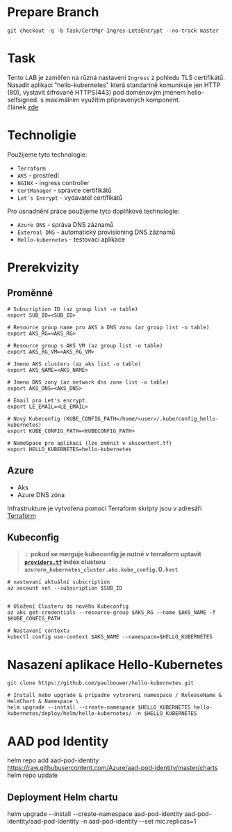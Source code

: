 # Prepare Branch
```
git checkout -q -b Task/CertMgr-Ingres-LetsEncrypt --no-track master
```
# Task

Tento LAB je zaměřen na různá nastavení `Ingress` z pohledu TLS certifikátů.  
Nasadit aplikaci "hello-kubernetes" která standartně komunikuje jen HTTP (80), vystavit šifrovaně HTTPS(443) pod doménovým jménem hello-selfsigned.<DOMAIN> s maximálním využitím připravených komponent.  
článek [zde](https://kube-labs.notion.site/kube-labs/Copy-of-AKS-DNS-CertManager-Ingress-Controller-LetsEncrypt-e1903e963f264b6baa0893107816a6ce)

# Technoligie

Použijeme tyto technologie:

- `Terraform`
- `AKS` - prostředí
- `NGINX` - ingress controller
- `CertManager` - správce certifikátů
- `Let's Encrypt` - vydavatel certifikátů

Pro usnadnění práce použijeme tyto doplňkové technologie:

- `Azure DNS` - správa DNS záznamů
- `External DNS` - automatický provisioning DNS záznamů
- `Hello-kubernetes` - testovací aplikace
# Prerekvizity
## Proměnné
```
# Subscription ID (az group list -o table)
export SUB_ID=<SUB_ID> 

# Resource group name pro AKS a DNS zonu (az group list -o table)
export AKS_RG=<AKS_RG>

# Resource group s AKS VM (az group list -o table)
export AKS_RG_VM=<AKS_RG_VM>

# Jmeno AKS clusteru (az aks list -o table)
export AKS_NAME=<AKS_NAME>

# Jmeno DNS zony (az network dns zone list -o table)
export AKS_DNS=<AKS_DNS>

# Email pro Let's encrypt
export LE_EMAIL=<LE_EMAIL>

# Nový Kubeconfig (KUBE_CONFIG_PATH=/home/<user>/.kube/config_hello-kubernetes)
export KUBE_CONFIG_PATH=<KUBECONFIG_PATH>

# NameSpace pro aplikaci (lze změnit v akscontent.tf)
export HELLO_KUBERNETES=hello-kubernetes
```

## Azure

- Aks
- Azure DNS zóna

Infrastrukture je vytvořena pomocí Terraform skripty jsou v adresáři [Terraform](/infra)

## Kubeconfig
>:bulb: **pokud se merguje kubeconfig je nutné v terraform uptavit [`providers.tf`](/infra/providers.tf) index clusteru `azurerm_kubernetes_cluster.aks.kube_config.`0`.host`**
```
# nastevaní aktuální subscription
az account set --subscription $SUB_ID


# Uložení Clusteru do nového Kubeconfig 
az aks get-credentials --resource-group $AKS_RG --name $AKS_NAME -f $KUBE_CONFIG_PATH

# Nastavení contextu
kubectl config use-context $AKS_NAME --namespace=$HELLO_KUBERNETES
```
# Nasazení aplikace Hello-Kubernetes
```
git clone https://github.com/paulbouwer/hello-kubernetes.git
 
# Install nebo upgrade & pripadne vytvoreni namespace / ReleaseName & HelmChart & Namespace \
helm upgrade --install --create-namespace $HELLO_KUBERNETES hello-kubernetes/deploy/helm/hello-kubernetes/ -n $HELLO_KUBERNETES
  ```


# AAD pod Identity 
helm repo add aad-pod-identity https://raw.githubusercontent.com/Azure/aad-pod-identity/master/charts
helm repo update

## Deployment Helm chartu
helm upgrade --install --create-namespace aad-pod-identity aad-pod-identity/aad-pod-identity -n aad-pod-identity --set mic.replicas=1